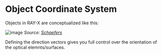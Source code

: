 # Object Coordinate System

Objects in RAY-X are conceptualized like this:

![image](uploads/c74c09624fcbf3418bc98aa0e3ad3bd9/image.png)
_Source: [Schaefers](https://gitlab.helmholtz-berlin.de/RAY/RAY/-/wikis/uploads/bdcf4515e03b2fccf462c5f0d76052c3/Paper_Schaefers_RAY_Springer_2007.pdf)_

Defining the direction vectors gives you full control over the orientation of the optical elemnts/surfaces.